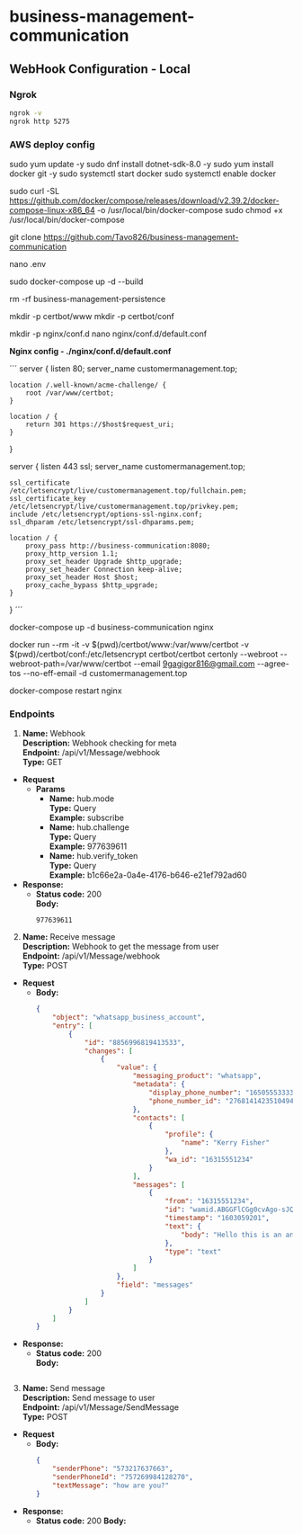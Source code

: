 # business-management-communication

## WebHook Configuration - Local

### Ngrok

```bash
ngrok -v
ngrok http 5275
```

### AWS deploy config

sudo yum update -y
sudo dnf install dotnet-sdk-8.0 -y
sudo yum install docker git -y
sudo systemctl start docker
sudo systemctl enable docker

sudo curl -SL https://github.com/docker/compose/releases/download/v2.39.2/docker-compose-linux-x86_64 -o /usr/local/bin/docker-compose
sudo chmod +x /usr/local/bin/docker-compose

git clone https://github.com/Tavo826/business-management-communication

nano .env

sudo docker-compose up -d --build

rm -rf business-management-persistence

mkdir -p certbot/www
mkdir -p certbot/conf

mkdir -p nginx/conf.d
nano nginx/conf.d/default.conf


**Nginx config - ./nginx/conf.d/default.conf**

´´´
server {
    listen 80;
    server_name customermanagement.top;

    location /.well-known/acme-challenge/ {
        root /var/www/certbot;
    }

    location / {
        return 301 https://$host$request_uri;
    }
}

server {
    listen 443 ssl;
    server_name customermanagement.top;

    ssl_certificate /etc/letsencrypt/live/customermanagement.top/fullchain.pem;
    ssl_certificate_key /etc/letsencrypt/live/customermanagement.top/privkey.pem;
    include /etc/letsencrypt/options-ssl-nginx.conf;
    ssl_dhparam /etc/letsencrypt/ssl-dhparams.pem;

    location / {
        proxy_pass http://business-communication:8080;
        proxy_http_version 1.1;
        proxy_set_header Upgrade $http_upgrade;
        proxy_set_header Connection keep-alive;
        proxy_set_header Host $host;
        proxy_cache_bypass $http_upgrade;
    }
}
´´´

docker-compose up -d business-communication nginx

docker run --rm -it -v $(pwd)/certbot/www:/var/www/certbot -v $(pwd)/certbot/conf:/etc/letsencrypt certbot/certbot certonly --webroot --webroot-path=/var/www/certbot --email 9gagigor816@gmail.com --agree-tos --no-eff-email -d customermanagement.top

docker-compose restart nginx



### Endpoints 

1. **Name:** Webhook  
**Description:** Webhook checking for meta  
**Endpoint:** /api/v1/Message/webhook  
**Type:** GET
- **Request**
    - **Params**
        - **Name:** hub.mode  
            **Type:** Query  
            **Example:** subscribe
        - **Name:** hub.challenge  
            **Type:** Query  
            **Example:** 977639611
        - **Name:** hub.verify_token  
            **Type:** Query  
            **Example:** b1c66e2a-0a4e-4176-b646-e21ef792ad60
- **Response:**
    -  **Status code:** 200  
        **Body:**
        ```
        977639611
        ```

2. **Name:** Receive message  
**Description:** Webhook to get the message from user   
**Endpoint:** /api/v1/Message/webhook  
**Type:** POST
- **Request**
    - **Body:**
        ```json
        {
            "object": "whatsapp_business_account",
            "entry": [
                {
                    "id": "8856996819413533",
                    "changes": [
                        {
                            "value": {
                                "messaging_product": "whatsapp",
                                "metadata": {
                                    "display_phone_number": "16505553333",
                                    "phone_number_id": "27681414235104944"
                                },
                                "contacts": [
                                    {
                                        "profile": {
                                            "name": "Kerry Fisher"
                                        },
                                        "wa_id": "16315551234"
                                    }
                                ],
                                "messages": [
                                    {
                                        "from": "16315551234",
                                        "id": "wamid.ABGGFlCGg0cvAgo-sJQh43L5Pe4W",
                                        "timestamp": "1603059201",
                                        "text": {
                                            "body": "Hello this is an answer"
                                        },
                                        "type": "text"
                                    }
                                ]
                            },
                            "field": "messages"
                        }
                    ]
                }
            ]
        }
        ```
- **Response:**
    - **Status code:** 200  
        **Body:**
        ```json
        
        ```

3. **Name:** Send message  
**Description:** Send message to user   
**Endpoint:** /api/v1/Message/SendMessage  
**Type:** POST
- **Request**
    - **Body:**
        ```json
        {
            "senderPhone": "573217637663",
            "senderPhoneId": "757269984128270",
            "textMessage": "how are you?"
        }
        ```
- **Response:**
    - **Status code:** 200
        **Body:**
        ```json
        
        ```